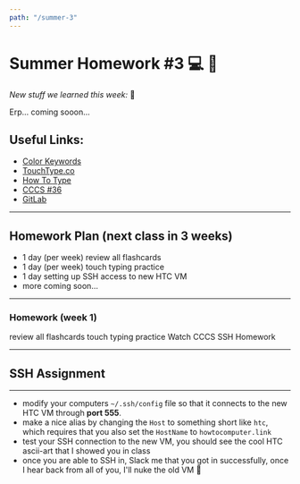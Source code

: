 ```yaml
---
path: "/summer-3"
---
```


# Summer Homework #3 💻 🥥

_New stuff we learned this week:_ 🤔

Erp... coming sooon...

## Useful Links:

- [Color Keywords](https://developer.mozilla.org/en-US/docs/Web/CSS/color_value#colors_table)
- [TouchType.co](http://touchtype.co)
- [How To Type](https://www.how-to-type.com)
- [CCCS #36](https://htc-viewer.netlify.app/?id=fOvTtapxa9c)
- [GitLab](https://gitlab.howtocomputer.link)

---

## Homework Plan (next class in 3 weeks)

- 1 day (per week) review all flashcards
- 1 day (per week) touch typing practice
- 1 day setting up SSH access to new HTC VM
- more coming soon...

---

### Homework (week 1)

<Checkable id="review-flash-1">review all flashcards</Checkable>
<Checkable id="typing-1">touch typing practice</Checkable>
<Checkable id="cccs">Watch CCCS</Checkable>
<Checkable id="ts-1">SSH Homework</Checkable>

---

## SSH Assignment

---

- modify your computers `~/.ssh/config` file so that it connects to the new HTC VM through **port 555**.
- make a nice alias by changing the `Host` to something short like `htc`, which requires that you also set the `HostName` to `howtocomputer.link`
- test your SSH connection to the new VM, you should see the cool HTC ascii-art that I showed you in class
- once you are able to SSH in, Slack me that you got in successfully, once I hear back from all of you, I'll nuke the old VM 🔫
